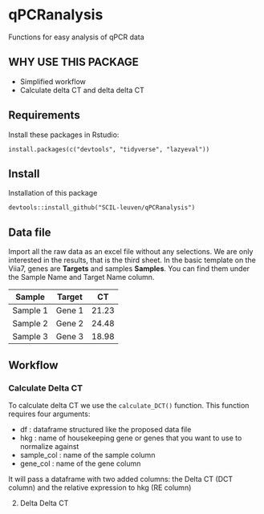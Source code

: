 # qPCRanalysis
Functions for easy analysis of qPCR data

## WHY USE THIS PACKAGE
* Simplified workflow
* Calculate delta CT and delta delta CT

## Requirements

Install these packages in Rstudio:

  `install.packages(c("devtools", "tidyverse", "lazyeval"))`

## Install

Installation of this package

  `devtools::install_github("SCIL-leuven/qPCRanalysis")`

## Data file

Import all the raw data as an excel file without any selections. We are only interested in the results, that is the third sheet. In the basic template on the Viia7, genes are **Targets** and samples **Samples**. You can find them under the Sample Name and Target Name column.


Sample | Target | CT  
-------|--------|----
Sample 1    | Gene 1    | 21.23  
Sample 2    | Gene 2    | 24.48  
Sample 3    | Gene 3    | 18.98   


## Workflow

### Calculate Delta CT

To calculate delta CT we use the `calculate_DCT()` function. This function requires four arguments:
- df : dataframe structured like the proposed data file
- hkg : name of housekeeping gene or genes that you want to use to normalize against
- sample_col : name of the sample column
- gene_col : name of the gene column

It will pass a dataframe with two added columns: the Delta CT (DCT column) and the relative expression to hkg (RE column)

2. Delta Delta CT
